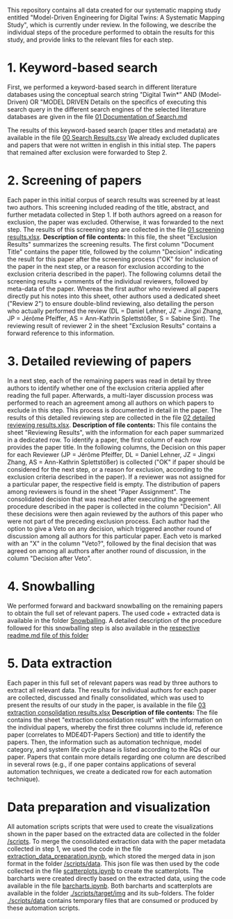 This repository contains all data created for our systematic mapping study entitled "Model-Driven Engineering for Digital Twins: A Systematic Mapping Study", which is currently under review.
In the following, we describe the individual steps of the procedure performed to obtain the results for this study, and provide links to the relevant files for each step.

# 1. Keyword-based search
First, we performed a keyword-based search in different literature databases using the conceptual search string 
"Digital Twin*" AND (Model-Driven) OR "MODEL DRIVEN
Details on the specifics of executing this search query in the different search engines of the selected literature databases are given in the file [01 Documentation of Search.md](./01%20Documentation%20of%20Search.md)

The results of this keyword-based search (paper titles and metadata) are available in the file [00 Search Results.csv](./00%20Search%20Results.csv)
We already excluded duplicates and papers that were not written in english in this initial step. The papers that remained after exclusion were forwarded to Step 2.

# 2. Screening of papers
Each paper in this initial corpus of search results was screened by at least two authors. This screening included reading of the title, abstract, and further metadata collected in Step 1. If both authors agreed on a reason for exclusion, the paper was excluded. Otherwise, it was forwarded to the next step. The results of this screening step are collected in the file [01 screening results.xlsx](./01%20screening%20results.xlsx).
**Description of file contents:** In this file, the sheet "Exclusion Results" summarizes the screening results. The first column "Document Title" contains the paper title, followed by the column "Decision" indicating the result for this paper after the screening process ("OK" for inclusion of the paper in the next step, or a reason for exclusion according to the exclusion criteria described in the paper). The following columns detail the screening results + comments of the individual reviewers, followed by meta-data of the paper. Whereas the first author who reviewed all papers directly put his notes into this sheet, other authors used a dedicated sheet ("Review 2") to ensure double-blind reviewing, also detailing the person who actually performed the review (DL = Daniel Lehner, JZ = Jingxi Zhang, JP = Jérôme Pfeiffer, AS = Ann-Kathrin Splettstößer, S = Sabine Sint). The reviewing result of reviewer 2 in the sheet "Exclusion Results" contains a forward reference to this information.

# 3. Detailed reviewing of papers
In a next step, each of the remaining papers was read in detail by three authors to identify whether one of the exclusion criteria applied after reading the full paper. Afterwards, a multi-layer discussion process was performed to reach an agreement among all authors on which papers to exclude in this step. This process is documented in detail in the paper. The results of this detailed reviewing step are collected in the file [02 detailed reviewing results.xlsx](./02%20detailed%20reviewing%20results.xlsx).
**Description of file contents:** This file contains the sheet "Reviewing Results", with the information for each paper summarized in a dedicated row. To identify a paper, the first column of each row provides the paper title. In the following columns, the Decision on this paper for each Reviewer (JP = Jérôme Pfeiffer, DL = Daniel Lehner, JZ = Jingxi Zhang, AS = Ann-Kathrin Splettstößer) is collected ("OK" if paper should be considered for the next step, or a reason for exclusion, according to the exclusion criteria described in the paper). If a reviewer was not assigned for a particular paper, the respective field is empty. The distribution of papers among reviewers is found in the sheet "Paper Assignment". The consolidated decision that was reached after executing the agreement procedure described in the paper is collected in the column "Decision". All these decisions were then again reviewed by the authors of this paper who were not part of the preceding exclusion process. Each author had the option to give a Veto on any decision, which triggered another round of discussion among all authors for this particular paper. Each veto is marked with an "X" in the column "Veto?", followed by the final decision that was agreed on among all authors after another round of discussion, in the column "Decision after Veto".

# 4. Snowballing
We performed forward and backward snowballing on the remaining papers to obtain the full set of relevant papers. The used code + extracted data is available in the folder [Snowballing](./snowballing/). A detailed description of the procedure followed for this snowballing step is also available in the [respective readme.md file of this folder](-/snowballing/readme.md)


# 5. Data extraction
Each paper in this full set of relevant papers was read by three authors to extract all relevant data. The results for individual authors for each paper are collected, discussed and finally consolidated, which was used to present the results of our study in the paper, is available in the file [03 extraction consolidation results.xlsx](./03%20extraction%20consolidation%20results.xlsx)
**Description of file contents:** The file contains the sheet "extraction consolidation result" with the information on the individual papers, whereby the first three columns include id, reference paper (correlates to MDE4DT-Papers Section) and title to identify the papers. Then, the information such as automation technique, model category, and system life cycle phase is listed according to the RQs of our paper. Papers that contain more details regarding one column are described in several rows  (e.g., if one paper contains applications of several automation techniques, we create a dedicated row for each automation technique).


# Data preparation and visualization
All automation scripts scripts that were used to create the visualizations shown in the paper based on the extracted data are collected in the folder [/scripts](./scripts).
To merge the consolidated extraction data with the paper metadata collected in step 1, we used the code in the file [extraction_data_preparation.ipynb](./scripts/extraction_data_preparation.ipynb), which stored the merged data in json format in the folder [/scripts/data](./scripts/data/).
This json file was then used by the code collected in the file [scatterplots.ipynb](./scripts/scatterplots.ipynb) to create the scatterplots. The barcharts were created directly based on the extracted data, using the code available in the file [barcharts.ipynb](./data/barcharts.ipynb). Both barcharts and scatterplots are available in the folder [./scripts/target/img](./scripts/target/img/) and its sub-folders. The folder [./scripts/data](./scripts/data/) contains temporary files that are consumed or produced by these automation scripts.
